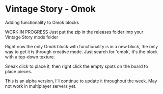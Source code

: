 # Vintage Story - Omok
Adding functionality to Omok blocks

WORK IN PROGRESS
Just put the zip in the releases folder into your Vintage Story mods folder

Right now the only Omok block with functionality is in a new block, the only way to get it is through creative mode. Just search for 'omok', it's the block with a top-down texture.

Sneak click to place it, then right click the empty spots on the board to place pieces.

This is an alpha version, I'll continue to update it throughout the week. May not work in multiplayer servers yet.
